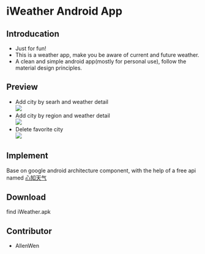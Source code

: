 # iWeather Android App
## Introducation 
* Just for fun! <br>
* This is a weather app, make you be aware of current and future weather.<br>
* A clean and simple android app(mostly for personal use), follow the material design principles.
## Preview
* Add city by searh and weather detail<br>
![](https://github.com/AllenWen/iWeather/blob/master/images/20171118_134919.gif)
* Add city by region and weather detail<br>
![](https://github.com/AllenWen/iWeather/blob/master/images/20171118_135032.gif)
* Delete favorite city<br>
![](https://github.com/AllenWen/iWeather/blob/master/images/20171118_135146.gif)

## Implement
Base on google android architecture component, with the help of a free api named [心知天气](https://www.seniverse.com/)
## Download
find iWeather.apk
## Contributor
* AllenWen
